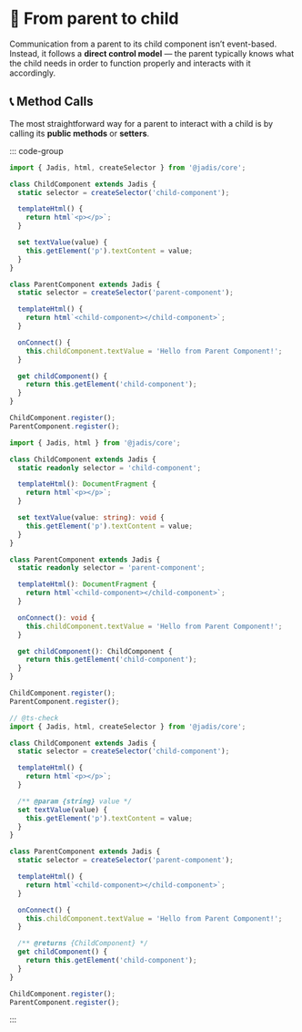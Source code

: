 # 🧭 From parent to child

Communication from a parent to its child component isn’t event-based. Instead, it follows a **direct control model** — the parent typically knows what the child needs in order to function properly and interacts with it accordingly.

## 📞 Method Calls

The most straightforward way for a parent to interact with a child is by calling its **public methods** or **setters**.

::: code-group

```javascript
import { Jadis, html, createSelector } from '@jadis/core';

class ChildComponent extends Jadis {
  static selector = createSelector('child-component');

  templateHtml() {
    return html`<p></p>`;
  }

  set textValue(value) {
    this.getElement('p').textContent = value;
  }
}

class ParentComponent extends Jadis {
  static selector = createSelector('parent-component');

  templateHtml() {
    return html`<child-component></child-component>`;
  }

  onConnect() {
    this.childComponent.textValue = 'Hello from Parent Component!';
  }

  get childComponent() {
    return this.getElement('child-component');
  }
}

ChildComponent.register();
ParentComponent.register();
```

```typescript
import { Jadis, html } from '@jadis/core';

class ChildComponent extends Jadis {
  static readonly selector = 'child-component';

  templateHtml(): DocumentFragment {
    return html`<p></p>`;
  }

  set textValue(value: string): void {
    this.getElement('p').textContent = value;
  }
}

class ParentComponent extends Jadis {
  static readonly selector = 'parent-component';

  templateHtml(): DocumentFragment {
    return html`<child-component></child-component>`;
  }

  onConnect(): void {
    this.childComponent.textValue = 'Hello from Parent Component!';
  }

  get childComponent(): ChildComponent {
    return this.getElement('child-component');
  }
}

ChildComponent.register();
ParentComponent.register();
```

```javascript [js-doc]
// @ts-check
import { Jadis, html, createSelector } from '@jadis/core';

class ChildComponent extends Jadis {
  static selector = createSelector('child-component');

  templateHtml() {
    return html`<p></p>`;
  }

  /** @param {string} value */
  set textValue(value) {
    this.getElement('p').textContent = value;
  }
}

class ParentComponent extends Jadis {
  static selector = createSelector('parent-component');

  templateHtml() {
    return html`<child-component></child-component>`;
  }

  onConnect() {
    this.childComponent.textValue = 'Hello from Parent Component!';
  }

  /** @returns {ChildComponent} */
  get childComponent() {
    return this.getElement('child-component');
  }
}

ChildComponent.register();
ParentComponent.register();
```

:::
